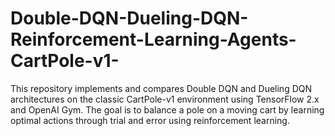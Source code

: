 # Double-DQN-Dueling-DQN-Reinforcement-Learning-Agents-CartPole-v1-
This repository implements and compares Double DQN and Dueling DQN architectures on the classic CartPole-v1 environment using TensorFlow 2.x and OpenAI Gym. The goal is to balance a pole on a moving cart by learning optimal actions through trial and error using reinforcement learning.
